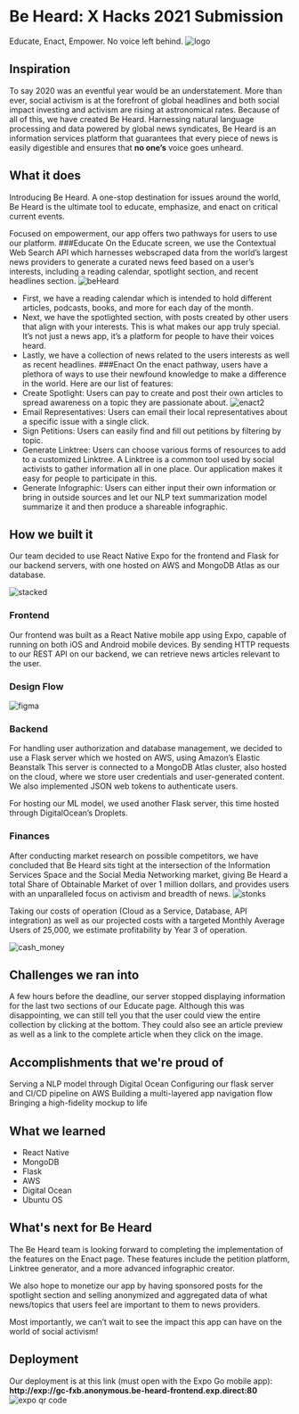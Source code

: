 # Be Heard: X Hacks 2021 Submission
Educate, Enact, Empower. No voice left behind.
![logo](https://cdn.discordapp.com/attachments/863951358284791808/873909093809672222/Presentation.png)
## Inspiration
To say 2020 was an eventful year would be an understatement. More than ever, social activism is at the forefront of global headlines and both social impact investing and activism are rising at astronomical rates. Because of all of this, we have created Be Heard.
Harnessing natural language processing and data powered by global news syndicates, Be Heard is an information services platform that guarantees that every piece of news is easily digestible and ensures that **no one’s** voice goes unheard.

## What it does
Introducing Be Heard. A one-stop destination for issues around the world, Be Heard is the ultimate tool to educate, emphasize, and enact on critical current events. 

Focused on empowerment, our app offers two pathways for users to use our platform. 
###Educate
On the Educate screen, we use the Contextual Web Search API which harnesses webscraped data from the world’s largest news providers to generate a curated news feed based on a user’s interests, including a reading calendar, spotlight section, and recent headlines section.
![beHeard](https://cdn.discordapp.com/attachments/863951358284791808/873909081532928040/promo_material.png)
* First, we have a reading calendar which is intended to hold different articles, podcasts, books, and more for each day of the month.
* Next, we have the spotlighted section, with posts created by other users that align with your interests. This is what makes our app truly special. It’s not just a news app, it’s a platform for people to have their voices heard.
* Lastly, we have a collection of news related to the users interests as well as recent headlines.
###Enact
On the enact pathway, users have a plethora of ways to use their newfound knowledge to make a difference in the world. Here are our list of features: 
* Create Spotlight: Users can pay to create and post their own articles to spread awareness on a topic they are passionate about.
![enact2](https://cdn.discordapp.com/attachments/863951358284791808/873909084418621490/promo_material2.png)
* Email Representatives: Users can email their local representatives about a specific issue with a single click.
* Sign Petitions: Users can easily find and fill out petitions by filtering by topic.
* Generate Linktree: Users can choose various forms of resources to add to a customized Linktree. A Linktree is a common tool used by social activists to gather information all in one place. Our application makes it easy for people to participate in this.
* Generate Infographic: Users can either input their own information or bring in outside sources and let our NLP text summarization model summarize it and then produce a shareable infographic.

## How we built it
Our team decided to use React Native Expo for the frontend and Flask for our backend servers, with one hosted on AWS and MongoDB Atlas as our database. 

![stacked](https://cdn.discordapp.com/attachments/863951358284791808/873909087455285248/Tech_Stack.png)

### Frontend
Our frontend was built as a React Native mobile app using Expo, capable of running on both iOS and Android mobile devices. By sending HTTP requests to our REST API on our backend, we can retrieve news articles relevant to the user.

### Design Flow

![figma](https://cdn.discordapp.com/attachments/863951358284791808/873909089367908362/flow.png)
### Backend
For handling user authorization and database management, we decided to use a Flask  server which we hosted on AWS, using Amazon’s Elastic Beanstalk
This server is connected to a MongoDB Atlas cluster, also hosted on the cloud, where we store user credentials and user-generated content. We also implemented JSON web tokens to authenticate users.

For hosting our ML model, we used another Flask server, this time hosted through DigitalOcean’s Droplets.

### Finances
After conducting market research on possible competitors, we have concluded that Be Heard sits tight at the intersection of the Information Services Space and the Social Media Networking market, giving Be Heard a total Share of Obtainable Market of over 1 million dollars, and provides users with an unparalleled focus on activism and breadth of news. ![stonks](https://cdn.discordapp.com/attachments/863951358284791808/873909091611861032/market_analysis.png)

Taking our costs of operation (Cloud as a Service, Database, API integration) as well as our projected costs with a targeted Monthly Average Users of 25,000, we estimate profitability by Year 3 of operation.

![cash_money](https://cdn.discordapp.com/attachments/863951358284791808/873910029697290270/conclusion.png)
 



## Challenges we ran into
A few hours before the deadline, our server stopped displaying information for the last two sections of our Educate page. Although this was disappointing, we can still tell you that the user could view the entire collection by clicking at the bottom. They could also see an article preview as well as a link to the complete article when they click on the image.

## Accomplishments that we're proud of
Serving a NLP model through Digital Ocean
Configuring our flask server and CI/CD pipeline on AWS
Building a multi-layered app navigation flow
Bringing a high-fidelity mockup to life

## What we learned
- React Native
- MongoDB 
- Flask
- AWS
- Digital Ocean
- Ubuntu OS

## What's next for Be Heard
The Be Heard team is looking forward to completing the implementation of the features on the Enact page. These features include the petition platform, Linktree generator, and a more advanced infographic creator.

We also hope to monetize our app by having sponsored posts for the spotlight section and selling anonymized and aggregated data of what news/topics that users feel are important to them to news providers.

Most importantly, we can’t wait to see the impact this app can have on the world of social activism!

## Deployment
Our deployment is at this link (must open with the Expo Go mobile app): **http://exp://gc-fxb.anonymous.be-heard-frontend.exp.direct:80** 
![expo qr code](https://cdn.discordapp.com/attachments/863951358284791808/873906559778975784/Screen_Shot_2021-08-08_at_5.32.29_AM.png)
